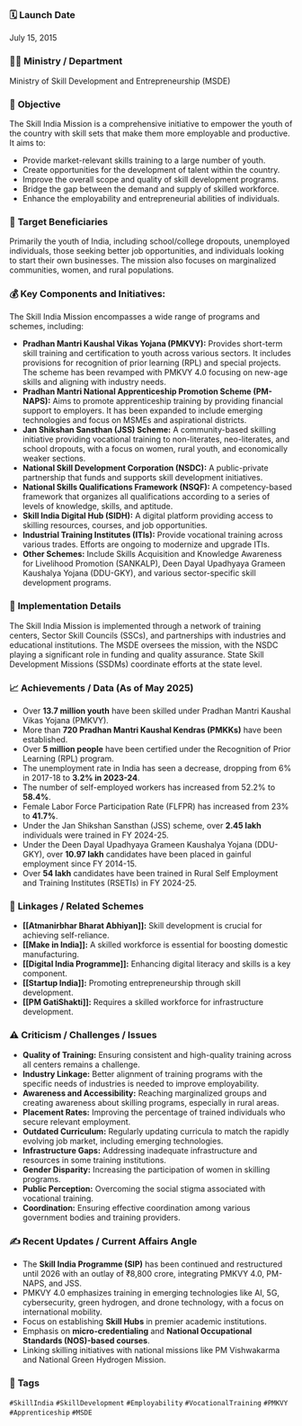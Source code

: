 
### 🗓️ **Launch Date**
July 15, 2015

### 🧑‍🏫 **Ministry / Department**
Ministry of Skill Development and Entrepreneurship (MSDE)

### 🎯 **Objective**
The Skill India Mission is a comprehensive initiative to empower the youth of the country with skill sets that make them more employable and productive. It aims to:
- Provide market-relevant skills training to a large number of youth.
- Create opportunities for the development of talent within the country.
- Improve the overall scope and quality of skill development programs.
- Bridge the gap between the demand and supply of skilled workforce.
- Enhance the employability and entrepreneurial abilities of individuals.

### 👥 **Target Beneficiaries**
Primarily the youth of India, including school/college dropouts, unemployed individuals, those seeking better job opportunities, and individuals looking to start their own businesses. The mission also focuses on marginalized communities, women, and rural populations.

### 💰 **Key Components and Initiatives:**
The Skill India Mission encompasses a wide range of programs and schemes, including:

-   **Pradhan Mantri Kaushal Vikas Yojana (PMKVY):** Provides short-term skill training and certification to youth across various sectors. It includes provisions for recognition of prior learning (RPL) and special projects. The scheme has been revamped with PMKVY 4.0 focusing on new-age skills and aligning with industry needs.
-   **Pradhan Mantri National Apprenticeship Promotion Scheme (PM-NAPS):** Aims to promote apprenticeship training by providing financial support to employers. It has been expanded to include emerging technologies and focus on MSMEs and aspirational districts.
-   **Jan Shikshan Sansthan (JSS) Scheme:** A community-based skilling initiative providing vocational training to non-literates, neo-literates, and school dropouts, with a focus on women, rural youth, and economically weaker sections.
-   **National Skill Development Corporation (NSDC):** A public-private partnership that funds and supports skill development initiatives.
-   **National Skills Qualifications Framework (NSQF):** A competency-based framework that organizes all qualifications according to a series of levels of knowledge, skills, and aptitude.
-   **Skill India Digital Hub (SIDH):** A digital platform providing access to skilling resources, courses, and job opportunities.
-   **Industrial Training Institutes (ITIs):** Provide vocational training across various trades. Efforts are ongoing to modernize and upgrade ITIs.
-   **Other Schemes:** Include Skills Acquisition and Knowledge Awareness for Livelihood Promotion (SANKALP), Deen Dayal Upadhyaya Grameen Kaushalya Yojana (DDU-GKY), and various sector-specific skill development programs.

### 📍 **Implementation Details**
The Skill India Mission is implemented through a network of training centers, Sector Skill Councils (SSCs), and partnerships with industries and educational institutions. The MSDE oversees the mission, with the NSDC playing a significant role in funding and quality assurance. State Skill Development Missions (SSDMs) coordinate efforts at the state level.

### 📈 **Achievements / Data** (As of May 2025)
- Over **13.7 million youth** have been skilled under Pradhan Mantri Kaushal Vikas Yojana (PMKVY).
- More than **720 Pradhan Mantri Kaushal Kendras (PMKKs)** have been established.
- Over **5 million people** have been certified under the Recognition of Prior Learning (RPL) program.
- The unemployment rate in India has seen a decrease, dropping from 6% in 2017-18 to **3.2% in 2023-24**.
- The number of self-employed workers has increased from 52.2% to **58.4%**.
- Female Labor Force Participation Rate (FLFPR) has increased from 23% to **41.7%**.
- Under the Jan Shikshan Sansthan (JSS) scheme, over **2.45 lakh** individuals were trained in FY 2024-25.
- Under the Deen Dayal Upadhyaya Grameen Kaushalya Yojana (DDU-GKY), over **10.97 lakh** candidates have been placed in gainful employment since FY 2014-15.
- Over **54 lakh** candidates have been trained in Rural Self Employment and Training Institutes (RSETIs) in FY 2024-25.

### 🧩 **Linkages / Related Schemes**
-   **[[Atmanirbhar Bharat Abhiyan]]:** Skill development is crucial for achieving self-reliance.
-   **[[Make in India]]:** A skilled workforce is essential for boosting domestic manufacturing.
-   **[[Digital India Programme]]:** Enhancing digital literacy and skills is a key component.
-   **[[Startup India]]:** Promoting entrepreneurship through skill development.
-   **[[PM GatiShakti]]:** Requires a skilled workforce for infrastructure development.

### ⚠️ **Criticism / Challenges / Issues**
-   **Quality of Training:** Ensuring consistent and high-quality training across all centers remains a challenge.
-   **Industry Linkage:** Better alignment of training programs with the specific needs of industries is needed to improve employability.
-   **Awareness and Accessibility:** Reaching marginalized groups and creating awareness about skilling programs, especially in rural areas.
-   **Placement Rates:** Improving the percentage of trained individuals who secure relevant employment.
-   **Outdated Curriculum:** Regularly updating curricula to match the rapidly evolving job market, including emerging technologies.
-   **Infrastructure Gaps:** Addressing inadequate infrastructure and resources in some training institutions.
-   **Gender Disparity:** Increasing the participation of women in skilling programs.
-   **Public Perception:** Overcoming the social stigma associated with vocational training.
-   **Coordination:** Ensuring effective coordination among various government bodies and training providers.

### ✍️ **Recent Updates / Current Affairs Angle**
- The **Skill India Programme (SIP)** has been continued and restructured until 2026 with an outlay of ₹8,800 crore, integrating PMKVY 4.0, PM-NAPS, and JSS.
- PMKVY 4.0 emphasizes training in emerging technologies like AI, 5G, cybersecurity, green hydrogen, and drone technology, with a focus on international mobility.
- Focus on establishing **Skill Hubs** in premier academic institutions.
- Emphasis on **micro-credentialing** and **National Occupational Standards (NOS)-based courses**.
- Linking skilling initiatives with national missions like PM Vishwakarma and National Green Hydrogen Mission.

### 🔗 **Tags**
`#SkillIndia` `#SkillDevelopment` `#Employability` `#VocationalTraining` `#PMKVY` `#Apprenticeship` `#MSDE`